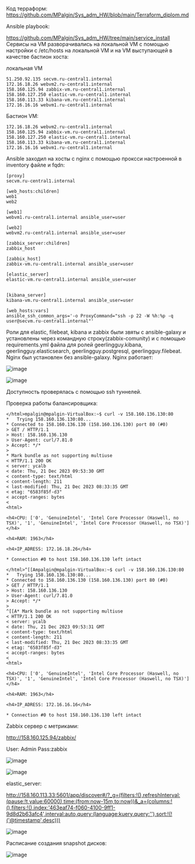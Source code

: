 Код терраформ:
https://github.com/MPalgin/Sys_adm_HW/blob/main/Terraform_diplom.md

Ansible playbook:

https://github.com/MPalgin/Sys_adm_HW/tree/main/service_install
Сервисы на VM разворачивались на локальной VM с помощью настройки с /etc/hosts на локальной VM и на VM выступающей в качестве бастион хоста:

локальная VM

```
51.250.92.135 secvm.ru-central1.internal
172.16.18.26 webvm2.ru-central1.internal
158.160.125.94 zabbix-vm.ru-central1.internal
158.160.127.250 elastic-vm.ru-central1.internal
158.160.113.33 kibana-vm.ru-central1.internal
172.16.16.16 webvm1.ru-central1.internal

```
Бастион VM:

```
172.16.18.26 webvm2.ru-central1.internal
158.160.125.94 zabbix-vm.ru-central1.internal
158.160.127.250 elastic-vm.ru-central1.internal
158.160.113.33 kibana-vm.ru-central1.internal
172.16.16.16 webvm1.ru-central1.internal

```

Ansible заходил на хосты с nginx с помощью проксси настроенной в inventory файле и fqdn:

```
[proxy]
secvm.ru-central1.internal

[web_hosts:children]
web1
web2

[web1]
webvm1.ru-central1.internal ansible_user=user

[web2]
webvm2.ru-central1.internal ansible_user=user

[zabbix_server:children]
zabbix_host

[zabbix_host]
zabbix-vm.ru-central1.internal ansible_user=user

[elastic_server]
elastic-vm.ru-central1.internal ansible_user=user


[kibana_server]
kibana-vm.ru-central1.internal ansible_user=user

[web_hosts:vars]
ansible_ssh_common_args='-o ProxyCommand="ssh -p 22 -W %h:%p -q user@secvm.ru-central1.internal"'
```
Роли для elastic, filebeat, kibana и zabbix были звяты с ansible-galaxy и установлены через командную строку(zabbix-comunity) и с помощью requirements.yml файла для ролей geerlingguy.kibana, geerlingguy.elasticsearch, geerlingguy.postgresql, geerlingguy.filebeat. Nginx был установлен без ansible-galaxy. Nginx работает:

![image](https://github.com/MPalgin/Sys_adm_HW/assets/121052923/543d65d3-8603-4b99-842b-c50a0b9bdf3c)

![image](https://github.com/MPalgin/Sys_adm_HW/assets/121052923/2752ae8f-c14c-4a1f-b787-a6b7e2fbdd66)

Доступность проверялась с помощью ssh туннелей.


Проверка работы балансировщика:


```
</html>mpalgin@mpalgin-VirtualBox:~$ curl -v 158.160.136.130:80
*   Trying 158.160.136.130:80...
* Connected to 158.160.136.130 (158.160.136.130) port 80 (#0)
> GET / HTTP/1.1
> Host: 158.160.136.130
> User-Agent: curl/7.81.0
> Accept: */*
> 
* Mark bundle as not supporting multiuse
< HTTP/1.1 200 OK
< server: ycalb
< date: Thu, 21 Dec 2023 09:53:30 GMT
< content-type: text/html
< content-length: 211
< last-modified: Thu, 21 Dec 2023 08:33:35 GMT
< etag: "6583f85f-d3"
< accept-ranges: bytes
< 
<html>

<h4>CPU: ['0', 'GenuineIntel', 'Intel Core Processor (Haswell, no TSX)', '1', 'GenuineIntel', 'Intel Core Processor (Haswell, no TSX)']</h4>

<h4>RAM: 1963</h4>

<h4>IP_ADRESS: 172.16.18.26</h4>

* Connection #0 to host 158.160.136.130 left intact
```

```
</html>^[[Ampalgin@mpalgin-VirtualBox:~$ curl -v 158.160.136.130:80
*   Trying 158.160.136.130:80...
* Connected to 158.160.136.130 (158.160.136.130) port 80 (#0)
> GET / HTTP/1.1
> Host: 158.160.136.130
> User-Agent: curl/7.81.0
> Accept: */*
> 
^[[A* Mark bundle as not supporting multiuse
< HTTP/1.1 200 OK
< server: ycalb
< date: Thu, 21 Dec 2023 09:53:31 GMT
< content-type: text/html
< content-length: 211
< last-modified: Thu, 21 Dec 2023 08:33:35 GMT
< etag: "6583f85f-d3"
< accept-ranges: bytes
< 
<html>

<h4>CPU: ['0', 'GenuineIntel', 'Intel Core Processor (Haswell, no TSX)', '1', 'GenuineIntel', 'Intel Core Processor (Haswell, no TSX)']</h4>

<h4>RAM: 1963</h4>

<h4>IP_ADRESS: 172.16.16.16</h4>

* Connection #0 to host 158.160.136.130 left intact

```
Zabbix сервер с метриками:

http://158.160.125.94/zabbix/

User: Admin
Pass:zabbix

![image](https://github.com/MPalgin/Sys_adm_HW/assets/121052923/53495121-ec3b-4480-b92b-4b1523153ada)

![image](https://github.com/MPalgin/Sys_adm_HW/assets/121052923/44f7f9f6-95e6-4ba1-b1cc-81b202d998c4)

elastic_server:

http://158.160.113.33:5601/app/discover#/?_g=(filters:!(),refreshInterval:(pause:!t,value:60000),time:(from:now-15m,to:now))&_a=(columns:!(),filters:!(),index:'463eaf74-f060-4100-9ff1-9d8d2b63afc4',interval:auto,query:(language:kuery,query:''),sort:!(!('@timestamp',desc)))

![image](https://github.com/MPalgin/Sys_adm_HW/assets/121052923/e6209dc8-f91e-4665-a2ea-04b3c067a1b8)

Расписание создания snapshot дисков:

![image](https://github.com/MPalgin/Sys_adm_HW/assets/121052923/4d809fc2-3aa4-4748-ab26-90622aba1027)




